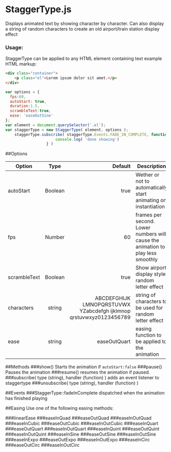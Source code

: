 StaggerType.js
=========
Displays animated text by showing character by character. Can also display a string of random characters to create an old airport/train station display effect

### Usage:
StaggerType can be applied to any HTML element containing text
example HTML markup:
```html
<div class="container">
    <p class="el">Lorem ipsum dolor sit amet.</p>
</div>
```

```javascript
var options = {
  fps:60,
  autoStart: true,
  duration:1.5,
  scrambleText:true,
  ease: 'easeOutSine'
};
var element = document.querySelector('.el');
var staggerType = new StaggerType( element, options );
    staggerType.subscribe( staggerType.Events.FADE_IN_COMPLETE, function() {
                      console.log( 'done showing')
                  } )
```
##Options


| Option        | Type           | Default  | Description
| ------------- |:-------------:| -----:| -------------
| autoStart      | Boolean | true | Wether or not to automatically start animating on instantiation
| fps     | Number      |   60 | frames per second. Lower numbers will cause the animation to play less smoothly
| scrambleText | Boolean     |    true | Show airport display style random letter effect
| characters | string | ABCDEFGHIJK LMNOPQRSTUVWX YZabcdefgh ijklmnop qrstuvwxyz0123456789 | string of characters to be used for random letter effect
| ease | string | easeOutQuart | easing function to be applied to the animation

##Methods
###show()
Starts the animation if ```autoStart:false```
###pause()
Pauses the animation
###resume()
resumes the animation if paused.
###subscribe( type (string), handler (function) )
adds an event listener to staggertype
###unsubscribe( type (string), handler (function) )

##Events
###StaggerType::fadeInComplete
dispatched when the animation has finished playing

##Easing
Use one of the following easing methods:

###linearEase
###easeInQuad
###easeOutQuad
###easeInOutQuad
###easeInCubic
###easeOutCubic
###easeInOutCubic
###easeInQuart
###easeOutQuart
###easeInOutQuart
###easeInQuint
###easeOutQuint
###easeInOutQuint
###easeInSine
###easeOutSine
###easeInOutSine
###easeInExpo
###easeOutExpo
###easeInOutExpo
###easeInCirc
###easeOutCirc
###easeInOutCirc
